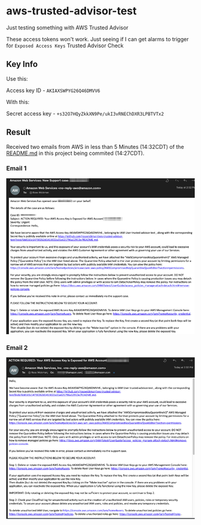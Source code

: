 # aws-trusted-advisor-test
Just testing something with AWS Trusted Advisor

These access tokens won't work.
Just seeing if I can get alarms to trigger for `Exposed Access Keys` Trusted Advisor Check

## Key Info

Use this:

Access key ID - `AKIAXSWPYG26Q46DMVV6`

With this:

Secret access key - `+s32O7HQyZkkXN9Pe/ukI3vRNEChDXR3LPBTVTx2`

## Result

Received two emails from AWS in less than 5 Minutes (14:32CDT) of the [README.md](README.md) in this project being commited (14:27CDT).

### Email 1

![email1](images/Email1.png)

### Email 2

![email2](images/Email2.png)
